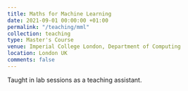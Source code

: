 ```yaml
---
title: Maths for Machine Learning
date: 2021-09-01 00:00:00 +01:00
permalink: "/teaching/mml"
collection: teaching
type: Master's Course
venue: Imperial College London, Department of Computing
location: London UK
comments: false
---
```

Taught in lab sessions as a teaching assistant. 
<!-- 
Materials
======
Available online at [this link](https://python.afspies.com) -->